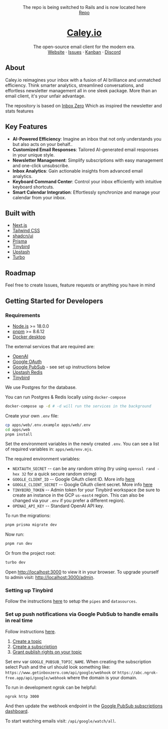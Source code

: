 <p align="center">
    The repo is being switched to Rails and is now located here
    <br />
    <a href="https://github.com/caley-io/caley">Repo</a>
  </p>

<p align="center">
  <a href="https://www.caley.io">
    <h1 align="center">Caley.io</h1>
  </a>
  <p align="center">
    The open-source email client for the modern era.
    <br />
    <a href="https://caley.io">Website</a>
    ·
    <a href="https://github.com/Magnet-wtf/caley.io/issues">Issues</a>
    ·
    <a href="https://github.com/orgs/Magnet-wtf/projects/1/views/1?layout=board">Kanban</a>
    ·
    <a href="https://discord.gg/3Makqk7Q">Discord</a>
  </p>
</p>

## About

Caley.io reimagines your inbox with a fusion of AI brilliance and unmatched efficiency. Think smarter analytics, streamlined conversations, and effortless newsletter management all in one sleek package. More than an email client,
it's your unfair advantage.

The repository is based on [Inbox Zero](https://github.com/elie222/inbox-zero/tree/main) Which as inspired the newsletter and stats features

## Key Features

- **AI-Powered Efficiency**: Imagine an inbox that not only understands you but also acts on your behalf..
- **Customized Email Responses**: Tailored AI-generated email responses in your unique style.
- **Newsletter Management**: Simplify subscriptions with easy management and one-click unsubscribe.
- **Inbox Analytics**: Gain actionable insights from advanced email analytics.
- **Keyboard Command Center**: Control your inbox efficiently with intuitive keyboard shortcuts.
- **Smart Calendar Integration**: Effortlessly synchronize and manage your calendar from your inbox.

## Built with

- [Next.js](https://nextjs.org/)
- [Tailwind CSS](https://tailwindcss.com/)
- [shadcn/ui](https://ui.shadcn.com/)
- [Prisma](https://www.prisma.io/)
- [Tinybird](https://tinybird.co/)
- [Upstash](https://upstash.com/)
- [Turbo](https://turbo.build/)

## Roadmap

Feel free to create Issues, feature requests or anything you have in mind

## Getting Started for Developers

### Requirements

- [Node.js](https://nodejs.org/en/) >= 18.0.0
- [pnpm](https://pnpm.io/) >= 8.6.12
- [Docker desktop](https://www.docker.com/products/docker-desktop/)

The external services that are required are:

- [OpenAI](https://platform.openai.com/api-keys)
- [Google OAuth](https://console.cloud.google.com/apis/credentials)
- [Google PubSub](https://console.cloud.google.com/cloudpubsub/topic/list) - see set up instructions below
- [Upstash Redis](https://upstash.com/)
- [Tinybird](https://www.tinybird.co/)

We use Postgres for the database.

You can run Postgres & Redis locally using `docker-compose`

```bash
docker-compose up -d # -d will run the services in the background
```

Create your own `.env` file:

```bash
cp apps/web/.env.example apps/web/.env
cd apps/web
pnpm install
```

Set the environment variables in the newly created `.env`. You can see a list of required variables in: `apps/web/env.mjs`.

The required environment variables:

- `NEXTAUTH_SECRET` -- can be any random string (try using `openssl rand -hex 32` for a quick secure random string)
- `GOOGLE_CLIENT_ID` -- Google OAuth client ID. More info [here](https://next-auth.js.org/providers/google)
- `GOOGLE_CLIENT_SECRET` -- Google OAuth client secret. More info [here](https://next-auth.js.org/providers/google)
- `TINYBIRD_TOKEN` -- Admin token for your Tinybird workspace (be sure to create an instance in the GCP `us-east4` region. This can also be changed via your `.env` if you prefer a different region).
- `OPENAI_API_KEY` -- Standard OpenAI API key.

To run the migrations:

```bash
pnpm prisma migrate dev
```

Now run:

```bash
pnpm run dev
```

Or from the project root:

```bash
turbo dev
```

Open [http://localhost:3000](http://localhost:3000) to view it in your browser.
To upgrade yourself to admin visit: [http://localhost:3000/admin](http://localhost:3000/admin).

### Setting up Tinybird

Follow the instructions [here](./packages/tinybird/README.md) to setup the `pipes` and `datasources`.

### Set up push notifications via Google PubSub to handle emails in real time

Follow instructions [here](https://developers.google.com/gmail/api/guides/push).

1. [Create a topic](https://developers.google.com/gmail/api/guides/push#create_a_topic)
2. [Create a subscription](https://developers.google.com/gmail/api/guides/push#create_a_subscription)
3. [Grant publish rights on your topic](https://developers.google.com/gmail/api/guides/push#grant_publish_rights_on_your_topic)

Set env var `GOOGLE_PUBSUB_TOPIC_NAME`.
When creating the subscription select Push and the url should look something like: `https://www.getinboxzero.com/api/google/webhook` or `https://abc.ngrok-free.app/api/google/webhook` where the domain is your domain.

To run in development ngrok can be helpful:

```sh
ngrok http 3000
```

And then update the webhook endpoint in the [Google PubSub subscriptions dashboard](https://console.cloud.google.com/cloudpubsub/subscription/list).

To start watching emails visit: `/api/google/watch/all`.
